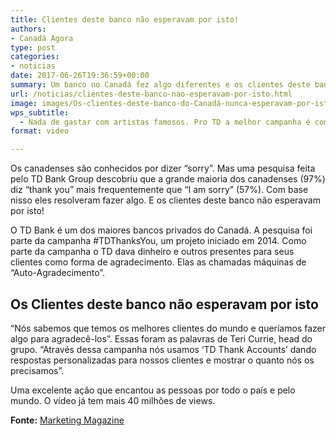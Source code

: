 ```yaml
---
title: Clientes deste banco não esperavam por isto!
authors:
- Canadá Agora
type: post
categories:
- noticias
date: 2017-06-26T19:36:59+00:00
summary: Um banco no Canadá fez algo diferentes e os clientes deste banco não esperavam por isto nem nos seus sonhos mais malucos!
url: /noticias/clientes-deste-banco-nao-esperavam-por-isto.html
image: images/Os-clientes-deste-banco-do-Canadá-nunca-esperavam-por-isto.jpeg
wps_subtitle:
  - Nada de gastar com artistas famosos. Pro TD a melhor campanha é com o próprio cliente.
format: video

---
```

Os canadenses são conhecidos por dizer &#8220;sorry&#8221;. Mas uma pesquisa feita pelo TD Bank Group descobriu que a grande maioria dos canadenses (97%) diz &#8220;thank you&#8221; mais frequentemente que &#8220;I am sorry&#8221; (57%). Com base nisso eles resolveram fazer algo. E os clientes deste banco não esperavam por isto!

O TD Bank é um dos maiores bancos privados do Canadá. A pesquisa foi parte da campanha #TDThanksYou, um projeto iniciado em 2014. Como parte da campanha o TD dava dinheiro e outros presentes para seus clientes como forma de agradecimento. Elas as chamadas máquinas de &#8220;Auto-Agradecimento&#8221;.

## Os Clientes deste banco não esperavam por isto

&#8220;Nós sabemos que temos os melhores clientes do mundo e queríamos fazer algo para agradecê-los&#8221;. Essas foram as palavras de Teri Currie, head do grupo. &#8220;Através dessa campanha nós usamos &#8216;TD Thank Accounts&#8217; dando respostas personalizadas para nossos clientes e mostrar o quanto nós os precisamos&#8221;.

Uma excelente ação que encantou as pessoas por todo o país e pelo mundo. O vídeo já tem mais 40 milhões de views.

<span class="embed-youtube" style="text-align:center; display: block;"></span>

**Fonte:** <a href="http://marketingmag.ca/brands/td-goes-on-another-thank-you-mission-181836/" target="_blank" rel="noopener">Marketing Magazine</a>